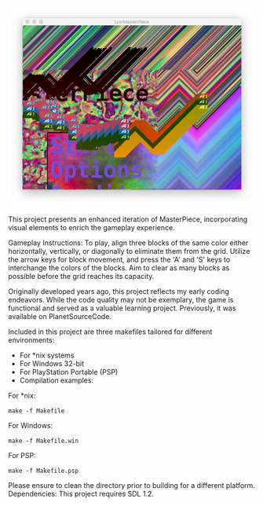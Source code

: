 

![ScreenShot](https://github.com/lostjared/lostmasterpiece/blob/master/lostmasterpiece.png?raw=true "screenshot")


This project presents an enhanced iteration of MasterPiece, incorporating visual elements to enrich the gameplay experience.

Gameplay Instructions: To play, align three blocks of the same color either horizontally, vertically, or diagonally to eliminate them from the grid. Utilize the arrow keys for block movement, and press the 'A' and 'S' keys to interchange the colors of the blocks. Aim to clear as many blocks as possible before the grid reaches its capacity.

Originally developed years ago, this project reflects my early coding endeavors. While the code quality may not be exemplary, the game is functional and served as a valuable learning project. Previously, it was available on PlanetSourceCode.

Included in this project are three makefiles tailored for different environments:

* For *nix systems
* For Windows 32-bit
* For PlayStation Portable (PSP)
* Compilation examples:

For *nix: 
  
    make -f Makefile
    
For Windows: 

    make -f Makefile.win

For PSP: 

    make -f Makefile.psp
    
Please ensure to clean the directory prior to building for a different platform.
Dependencies: This project requires SDL 1.2.
